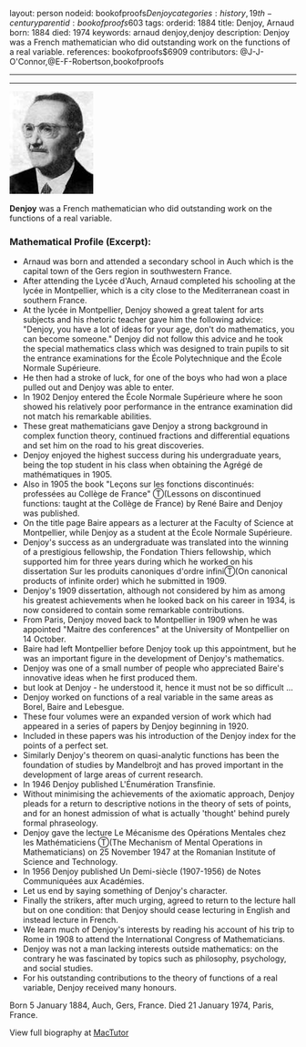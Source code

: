 layout: person
nodeid: bookofproofs$Denjoy
categories: history,19th-century
parentid: bookofproofs$603
tags: 
orderid: 1884
title: Denjoy, Arnaud
born: 1884
died: 1974
keywords: arnaud denjoy,denjoy
description: Denjoy was a French mathematician who did outstanding work on the functions of a real variable.
references: bookofproofs$6909
contributors: @J-J-O'Connor,@E-F-Robertson,bookofproofs

---



---

![Denjoy.jpg](https://github.com/bookofproofs/bookofproofs.github.io/blob/main/_sources/_assets/images/portraits/Denjoy.jpg?raw=true)

**Denjoy** was a French mathematician who did outstanding work on the functions of a real variable.

### Mathematical Profile (Excerpt):
* Arnaud was born and attended a secondary school in Auch which is the capital town of the Gers region in southwestern France.
* After attending the Lycée d'Auch, Arnaud completed his schooling at the lycée in Montpellier, which is a city close to the Mediterranean coast in southern France.
* At the lycée in Montpellier, Denjoy showed a great talent for arts subjects and his rhetoric teacher gave him the following advice: "Denjoy, you have a lot of ideas for your age, don't do mathematics, you can become someone." Denjoy did not follow this advice and he took the special mathematics class which was designed to train pupils to sit the entrance examinations for the École Polytechnique and the École Normale Supérieure.
* He then had a stroke of luck, for one of the boys who had won a place pulled out and Denjoy was able to enter.
* In 1902 Denjoy entered the École Normale Supérieure where he soon showed his relatively poor performance in the entrance examination did not match his remarkable abilities.
* These great mathematicians gave Denjoy a strong background in complex function theory, continued fractions and differential equations and set him on the road to his great discoveries.
* Denjoy enjoyed the highest success during his undergraduate years, being the top student in his class when obtaining the Agrégé de mathématiques in 1905.
* Also in 1905 the book "Leçons sur les fonctions discontinués: professées au Collège de France" Ⓣ(Lessons on discontinued functions: taught at the Collège de France) by René Baire and Denjoy was published.
* On the title page Baire appears as a lecturer at the Faculty of Science at Montpellier, while Denjoy as a student at the École Normale Supérieure.
* Denjoy's success as an undergraduate was translated into the winning of a prestigious fellowship, the Fondation Thiers fellowship, which supported him for three years during which he worked on his dissertation Sur les produits canoniques d'ordre infiniⓉ(On  canonical products of infinite order) which he submitted in 1909.
* Denjoy's 1909 dissertation, although not considered by him as among his greatest achievements when he looked back on his career in 1934, is now considered to contain some remarkable contributions.
* From Paris, Denjoy moved back to Montpellier in 1909 when he was appointed "Maitre des conferences" at the University of Montpellier on 14 October.
* Baire had left Montpellier before Denjoy took up this appointment, but he was an important figure in the development of Denjoy's mathematics.
* Denjoy was one of a small number of people who appreciated Baire's innovative ideas when he first produced them.
* but look at Denjoy - he understood it, hence it must not be so difficult ...
* Denjoy worked on functions of a real variable in the same areas as Borel, Baire and Lebesgue.
* These four volumes were an expanded version of work which had appeared in a series of papers by Denjoy beginning in 1920.
* Included in these papers was his introduction of the Denjoy index for the points of a perfect set.
* Similarly Denjoy's theorem on quasi-analytic functions has been the foundation of studies by Mandelbrojt and has proved important in the development of large areas of current research.
* In 1946 Denjoy published L'Énumération Transfinie.
* Without minimising the achievements of the axiomatic approach, Denjoy pleads for a return to descriptive notions in the theory of sets of points, and for an honest admission of what is actually 'thought' behind purely formal phraseology.
* Denjoy gave the lecture Le Mécanisme des Opérations Mentales chez les Mathématiciens Ⓣ(The Mechanism of Mental Operations in Mathematicians) on 25 November 1947 at the Romanian Institute of Science and Technology.
* In 1956 Denjoy published Un Demi-siècle (1907-1956) de Notes Communiquées aux Académies.
* Let us end by saying something of Denjoy's character.
* Finally the strikers, after much urging, agreed to return to the lecture hall but on one condition: that Denjoy should cease lecturing in English and instead lecture in French.
* We learn much of Denjoy's interests by reading his account of his trip to Rome in 1908 to attend the International Congress of Mathematicians.
* Denjoy was not a man lacking interests outside mathematics: on the contrary he was fascinated by topics such as philosophy, psychology, and social studies.
* For his outstanding contributions to the theory of functions of a real variable, Denjoy received many honours.

Born 5 January 1884, Auch, Gers, France. Died 21 January 1974, Paris, France.

View full biography at [MacTutor](https://mathshistory.st-andrews.ac.uk/Biographies/Denjoy/)
